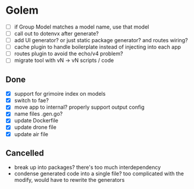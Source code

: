 # Golem

- [ ] if Group Model matches a model name, use that model
- [ ] call out to dotenvx after generate?
- [ ] add UI generator? or just static package generator? and routes wiring?
- [ ] cache plugin to handle boilerplate instead of injecting into each app
- [ ] routes plugin to avoid the echo/v4 problem?
- [ ] migrate tool with vN -> vN scripts / code

## Done

- [x] support for grimoire index on models
- [x] switch to fae?
- [x] move app to internal? properly support output config
- [x] name files .gen.go?
- [x] update Dockerfile
- [x] update drone file
- [x] update air file

## Cancelled

- break up into packages? there's too much interdependency
- condense generated code into a single file? too complicated with the modify, would have to rewrite the generators
